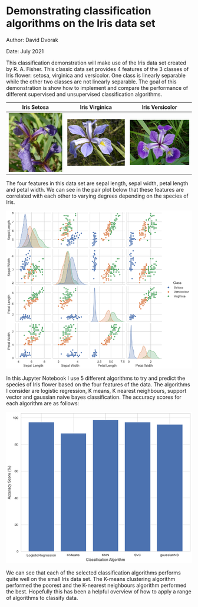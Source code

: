 # Demonstrating classification algorithms on the Iris data set

Author: David Dvorak

Date: July 2021

This classification demonstration will make use of the Iris data set created by R. A. Fisher. This classic data set provides 4 features of the 3 classes of Iris flower: setosa, virginica and versicolor. One class is linearly separable while the other two classes are not linearly separable. The goal of this demonstration is show how to implement and compare the performance of different supervised and unsupervised classification algorithms.

Iris Setosa |  Iris Virginica |  Iris Versicolor
:-------------------------:|:-------------------------:|:-------------------------:
![Iris Setosa](iris_setosa2.jpg) | ![Iris Virginica](iris_virginica.jpg) | ![Iris Versicolor](iris_versicolor.jpg)

The four features in this data set are sepal length, sepal width, petal length and petal width. We can see in the pair plot below that these features are correlated with each other to varying degrees depending on the species of Iris.

![Pair plot](pairplot.png)

In this Jupyter Notebook I use 5 different algorithms to try and predict the species of Iris flower based on the four features of the data. The algorithms I consider are logistic regression, K means, K nearest neighbours, support vector  and gaussian naive bayes classification. The accuracy scores for each algorithm are as follows:

![Accuracy Scores](classification_scores.png)

We can see that each of the selected classification algorithms performs quite well on the small Iris data set. The K-means clustering algorithm performed the poorest and the K-nearest neighbours algorithm performed the best. Hopefully this has been a helpful overview of how to apply a range of algorithms to classify data.